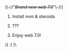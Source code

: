 (\\-//"*~~Brand new web 7.0~~*"\\-//)

1. Install nvm & steroids 

2. ???

3. Enjoy web 7.0!

/( :) )\
